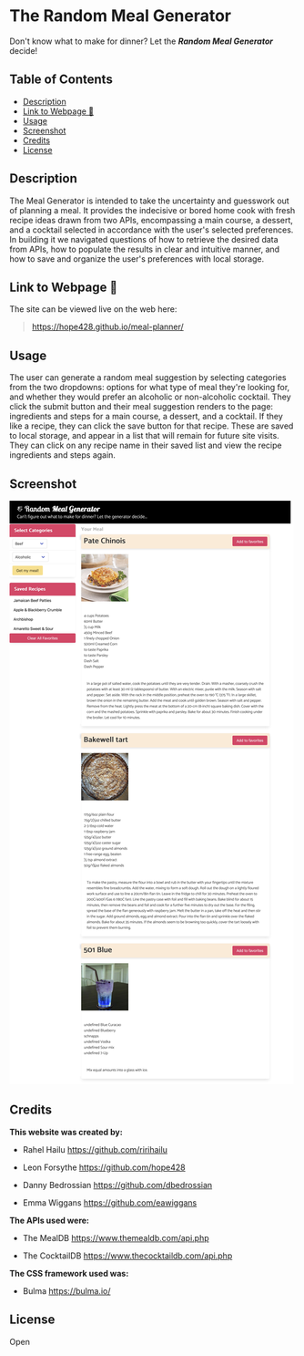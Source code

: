 # The Random Meal Generator

Don't know what to make for dinner? Let the ***Random Meal Generator*** decide!

## Table of Contents

- [Description](#description)
- [Link to Webpage 🔗](#link-to-webpage-🔗)
- [Usage](#usage)
- [Screenshot](#screenshot)
- [Credits](#credits)
- [License](#license)

## Description

The Meal Generator is intended to take the uncertainty and guesswork out of planning a meal. It provides the indecisive or bored home cook with fresh recipe ideas drawn from two APIs, encompassing a main course, a dessert, and a cocktail selected in accordance with the user's selected preferences. In building it we navigated questions of how to retrieve the desired data from APIs, how to populate the results in clear and intuitive manner, and how to save and organize the user's preferences with local storage.

## Link to Webpage 🔗 

The site can be viewed live on the web here:

> https://hope428.github.io/meal-planner/


## Usage

The user can generate a random meal suggestion by selecting categories from the two dropdowns: options for what type of meal they're looking for, and whether they would prefer an alcoholic or non-alcoholic cocktail. They click the submit button and their meal suggestion renders to the page: ingredients and steps for a main course, a dessert, and a cocktail. If they like a recipe, they can click the save button for that recipe. These are saved to local storage, and appear in a list that will remain for future site visits. They can click on any recipe name in their saved list and view the recipe ingredients and steps again.

## Screenshot

![screenshot](./assets/images/screenshot.jpg)

## Credits

**This website was created by:** 

* Rahel Hailu https://github.com/ririhailu

* Leon Forsythe https://github.com/hope428

* Danny Bedrossian https://github.com/dbedrossian

* Emma Wiggans https://github.com/eawiggans


**The APIs used were:**

* The MealDB https://www.themealdb.com/api.php

* The CocktailDB https://www.thecocktaildb.com/api.php


**The CSS framework used was:**

* Bulma https://bulma.io/


## License

Open